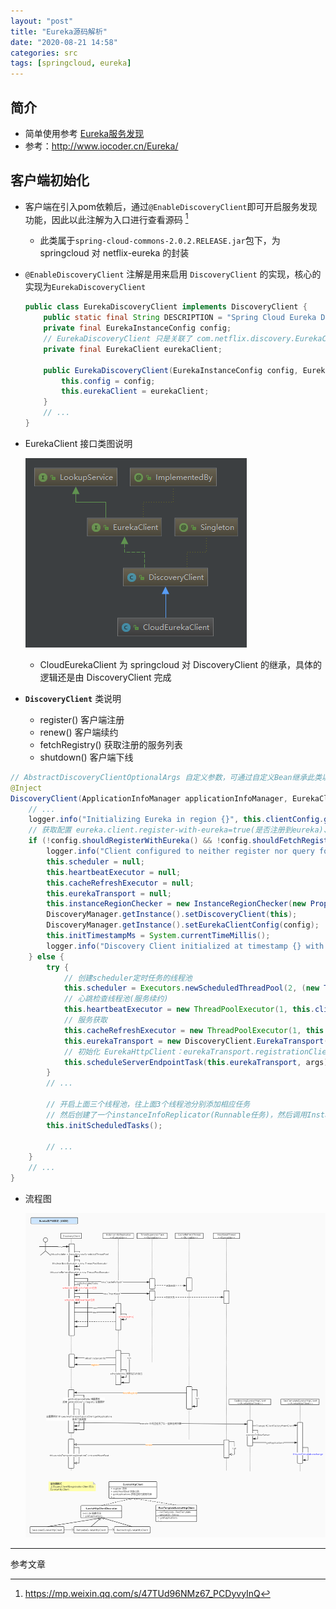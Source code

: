 ```yaml
---
layout: "post"
title: "Eureka源码解析"
date: "2020-08-21 14:58"
categories: src
tags: [springcloud, eureka]
---
```


## 简介

- 简单使用参考 [Eureka服务发现](/_posts/java/springcloud.md#Eureka服务发现)
- 参考：http://www.iocoder.cn/Eureka/

## 客户端初始化

- 客户端在引入pom依赖后，通过`@EnableDiscoveryClient`即可开启服务发现功能，因此以此注解为入口进行查看源码 [^1]
    - 此类属于`spring-cloud-commons-2.0.2.RELEASE.jar`包下，为 springcloud 对 netflix-eureka 的封装
- `@EnableDiscoveryClient` 注解是用来启用 `DiscoveryClient` 的实现，核心的实现为`EurekaDiscoveryClient`

    ```java
    public class EurekaDiscoveryClient implements DiscoveryClient {
        public static final String DESCRIPTION = "Spring Cloud Eureka Discovery Client";
        private final EurekaInstanceConfig config;
        // EurekaDiscoveryClient 只是关联了 com.netflix.discovery.EurekaClient，具体的服务发现还是由 EurekaClient 完成
        private final EurekaClient eurekaClient;

        public EurekaDiscoveryClient(EurekaInstanceConfig config, EurekaClient eurekaClient) {
            this.config = config;
            this.eurekaClient = eurekaClient;
        }
        // ...
    }
    ```
- EurekaClient 接口类图说明

    ![CloudEurekaClient](/data/images/java/eureka-1.png)
    - CloudEurekaClient 为 springcloud 对 DiscoveryClient 的继承，具体的逻辑还是由 DiscoveryClient 完成
- **`DiscoveryClient`** 类说明
    - register() 客户端注册
    - renew() 客户端续约
    - fetchRegistry() 获取注册的服务列表
    - shutdown() 客户端下线

```java
// AbstractDiscoveryClientOptionalArgs 自定义参数，可通过自定义Bean继承此类以到达定制化某些功能
@Inject
DiscoveryClient(ApplicationInfoManager applicationInfoManager, EurekaClientConfig config, AbstractDiscoveryClientOptionalArgs args, Provider<BackupRegistry> backupRegistryProvider) {
    // ...
    logger.info("Initializing Eureka in region {}", this.clientConfig.getRegion());
    // 获取配置 eureka.client.register-with-eureka=true(是否注册到eureka)、eureka.client.fetch-registry=true(是否拉取已注册的服务列表)
    if (!config.shouldRegisterWithEureka() && !config.shouldFetchRegistry()) {
        logger.info("Client configured to neither register nor query for data.");
        this.scheduler = null;
        this.heartbeatExecutor = null;
        this.cacheRefreshExecutor = null;
        this.eurekaTransport = null;
        this.instanceRegionChecker = new InstanceRegionChecker(new PropertyBasedAzToRegionMapper(config), this.clientConfig.getRegion());
        DiscoveryManager.getInstance().setDiscoveryClient(this);
        DiscoveryManager.getInstance().setEurekaClientConfig(config);
        this.initTimestampMs = System.currentTimeMillis();
        logger.info("Discovery Client initialized at timestamp {} with initial instances count: {}", this.initTimestampMs, this.getApplications().size());
    } else {
        try {
            // 创建scheduler定时任务的线程池
            this.scheduler = Executors.newScheduledThreadPool(2, (new ThreadFactoryBuilder()).setNameFormat("DiscoveryClient-%d").setDaemon(true).build());
            // 心跳检查线程池(服务续约)
            this.heartbeatExecutor = new ThreadPoolExecutor(1, this.clientConfig.getHeartbeatExecutorThreadPoolSize(), 0L, TimeUnit.SECONDS, new SynchronousQueue(), (new ThreadFactoryBuilder()).setNameFormat("DiscoveryClient-HeartbeatExecutor-%d").setDaemon(true).build());
            // 服务获取
            this.cacheRefreshExecutor = new ThreadPoolExecutor(1, this.clientConfig.getCacheRefreshExecutorThreadPoolSize(), 0L, TimeUnit.SECONDS, new SynchronousQueue(), (new ThreadFactoryBuilder()).setNameFormat("DiscoveryClient-CacheRefreshExecutor-%d").setDaemon(true).build());
            this.eurekaTransport = new DiscoveryClient.EurekaTransport();
            // 初始化 EurekaHttpClient：eurekaTransport.registrationClient 和 eurekaTransport.queryClient。基于 EurekaHttpClientFactory 初始化
            this.scheduleServerEndpointTask(this.eurekaTransport, args);
        }
        // ...

        // 开启上面三个线程池，往上面3个线程池分别添加相应任务
        // 然后创建了一个instanceInfoReplicator(Runnable任务)，然后调用InstanceInfoReplicator.start方法，把这个任务放进上面scheduler定时任务线程池(服务注册并更新)
        this.initScheduledTasks();

        // ...
    }
    // ...
}
```
- 流程图

    ![Eureka客户端原理](/data/images/java/Eureka客户端原理.jpg)





---

参考文章

[^1]: https://mp.weixin.qq.com/s/47TUd96NMz67_PCDyvyInQ

